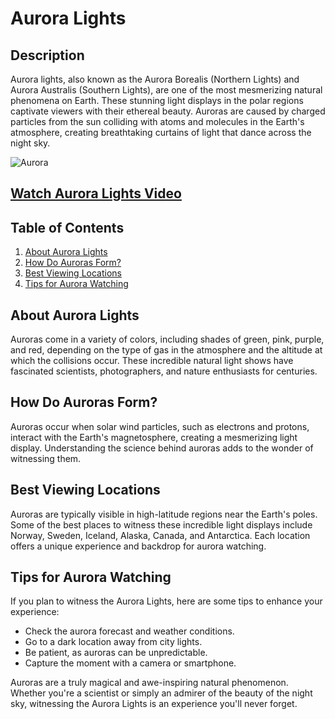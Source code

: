# Aurora Lights

## Description

Aurora lights, also known as the Aurora Borealis (Northern Lights) and Aurora Australis (Southern Lights), are one of the most mesmerizing natural phenomena on Earth. These stunning light displays in the polar regions captivate viewers with their ethereal beauty. Auroras are caused by charged particles from the sun colliding with atoms and molecules in the Earth's atmosphere, creating breathtaking curtains of light that dance across the night sky.

![Aurora](https://i.natgeofe.com/n/63527567-9a8b-4b08-819d-a6142fb2b350/aurora-kirkjufell-iceland_4x3.jpg)


## [Watch Aurora Lights Video](https://www.youtube.com/watch?v=A9RN83XFQoI)

## Table of Contents

1. [About Aurora Lights](#about-aurora-lights)
2. [How Do Auroras Form?](#how-do-auroras-form)
3. [Best Viewing Locations](#best-viewing-locations)
4. [Tips for Aurora Watching](#tips-for-aurora-watching)

## About Aurora Lights

Auroras come in a variety of colors, including shades of green, pink, purple, and red, depending on the type of gas in the atmosphere and the altitude at which the collisions occur. These incredible natural light shows have fascinated scientists, photographers, and nature enthusiasts for centuries.

## How Do Auroras Form?

Auroras occur when solar wind particles, such as electrons and protons, interact with the Earth's magnetosphere, creating a mesmerizing light display. Understanding the science behind auroras adds to the wonder of witnessing them.

## Best Viewing Locations

Auroras are typically visible in high-latitude regions near the Earth's poles. Some of the best places to witness these incredible light displays include Norway, Sweden, Iceland, Alaska, Canada, and Antarctica. Each location offers a unique experience and backdrop for aurora watching.

## Tips for Aurora Watching

If you plan to witness the Aurora Lights, here are some tips to enhance your experience:

- Check the aurora forecast and weather conditions.
- Go to a dark location away from city lights.
- Be patient, as auroras can be unpredictable.
- Capture the moment with a camera or smartphone.

Auroras are a truly magical and awe-inspiring natural phenomenon. Whether you're a scientist or simply an admirer of the beauty of the night sky, witnessing the Aurora Lights is an experience you'll never forget.

